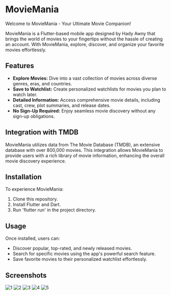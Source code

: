 # MovieMania

Welcome to MovieMania - Your Ultimate Movie Companion!

MovieMania is a Flutter-based mobile app designed by Hady Awny that brings the world of movies to your fingertips without the hassle of creating an account. With MovieMania, explore, discover, and organize your favorite movies effortlessly.

## Features

- **Explore Movies:** Dive into a vast collection of movies across diverse genres, eras, and countries.
- **Save to Watchlist:** Create personalized watchlists for movies you plan to watch later.
- **Detailed Information:** Access comprehensive movie details, including cast, crew, plot summaries, and release dates.
- **No Sign-Up Required:** Enjoy seamless movie discovery without any sign-up obligations.

## Integration with TMDB

MovieMania utilizes data from The Movie Database (TMDB), an extensive database with over 800,000 movies. This integration allows MovieMania to provide users with a rich library of movie information, enhancing the overall movie discovery experience.

## Installation

To experience MovieMania:
1. Clone this repository.
2. Install Flutter and Dart.
3. Run 'flutter run' in the project directory.

## Usage

Once installed, users can:
- Discover popular, top-rated, and newly released movies.
- Search for specific movies using the app's powerful search feature.
- Save favorite movies to their personalized watchlist effortlessly.

## Screenshots

![1](https://github.com/hadyawny/moviemania/assets/65902518/538d732d-365d-4814-8830-4f38b9ad2087)
![2](https://github.com/hadyawny/moviemania/assets/65902518/4a7ab601-488c-4e8d-9535-1dd16ac1a696)
![3](https://github.com/hadyawny/moviemania/assets/65902518/218fc1ba-02be-43ae-8770-e7c90cc4f054)
![4](https://github.com/hadyawny/moviemania/assets/65902518/1feb797c-ad61-4297-88c0-f4cdb6dabe02)
![5](https://github.com/hadyawny/moviemania/assets/65902518/d27a836f-da10-46de-9d59-872bf58048f2)
